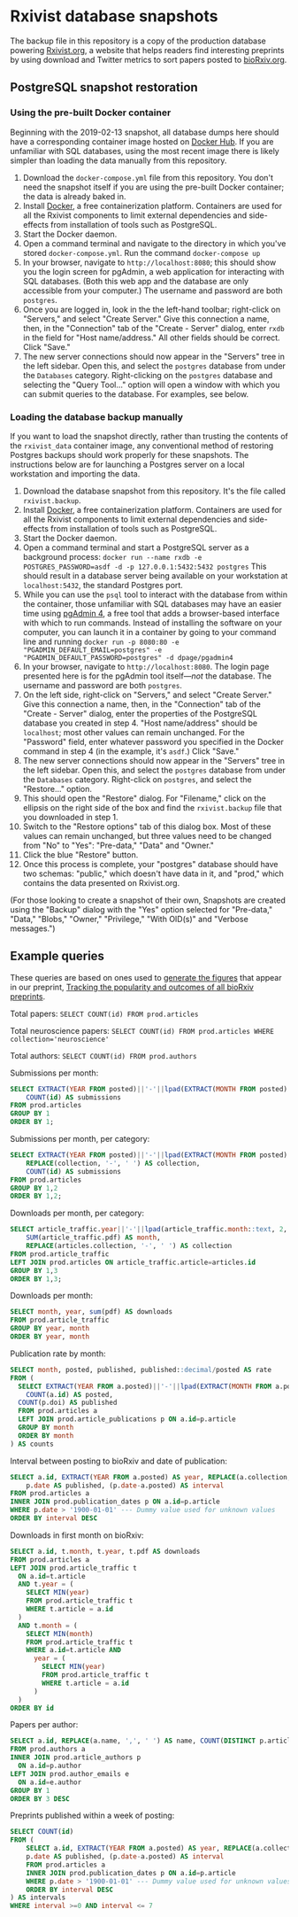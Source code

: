 # Rxivist database snapshots

The backup file in this repository is a copy of the production database powering [Rxivist.org](https://rxivist.org), a website that helps readers find interesting preprints by using download and Twitter metrics to sort papers posted to [bioRxiv.org](https://www.biorxiv.org).

## PostgreSQL snapshot restoration

### Using the pre-built Docker container

Beginning with the 2019-02-13 snapshot, all database dumps here should have a corresponding container image hosted on [Docker Hub](https://hub.docker.com/r/blekhmanlab/rxivist_data). If you are unfamiliar with SQL databases, using the most recent image there is likely simpler than loading the data manually from this repository.

1. Download the `docker-compose.yml` file from this repository. You don't need the snapshot itself if you are using the pre-built Docker container; the data is already baked in.
1. Install [Docker](https://www.docker.com/products/docker-desktop), a free containerization platform. Containers are used for all the Rxivist components to limit external dependencies and side-effects from installation of tools such as PostgreSQL.
1. Start the Docker daemon.
1. Open a command terminal and navigate to the directory in which you've stored `docker-compose.yml`. Run the command `docker-compose up`
1. In your browser, navigate to `http://localhost:8080`; this should show you the login screen for pgAdmin, a web application for interacting with SQL databases. (Both this web app and the database are only accessible from your computer.) The username and password are both `postgres`.
1. Once you are logged in, look in the the left-hand toolbar; right-click on "Servers," and select "Create Server." Give this connection a name, then, in the "Connection" tab of the "Create - Server" dialog, enter `rxdb` in the field for "Host name/address." All other fields should be correct. Click "Save."
1. The new server connections should now appear in the "Servers" tree in the left sidebar. Open this, and select the `postgres` database from under the `Databases` category. Right-clicking on the `postgres` database and selecting the "Query Tool..." option will open a window with which you can submit queries to the database. For examples, see below.

### Loading the database backup manually

If you want to load the snapshot directly, rather than trusting the contents of the `rxivist_data` container image, any conventional method of restoring Postgres backups should work properly for these snapshots. The instructions below are for launching a Postgres server on a local workstation and importing the data.

1. Download the database snapshot from this repository. It's the file called `rxivist.backup`.
1. Install [Docker](https://www.docker.com/products/docker-desktop), a free containerization platform. Containers are used for all the Rxivist components to limit external dependencies and side-effects from installation of tools such as PostgreSQL.
1. Start the Docker daemon.
1. Open a command terminal and start a PostgreSQL server as a background process: `docker run --name rxdb -e POSTGRES_PASSWORD=asdf -d -p 127.0.0.1:5432:5432 postgres` This should result in a database server being available on your workstation at `localhost:5432`, the standard Postgres port.
1. While you can use the `psql` tool to interact with the database from within the container, those unfamiliar with SQL databases may have an easier time using [pgAdmin 4](https://www.pgadmin.org/download/), a free tool that adds a browser-based interface with which to run commands. Instead of installing the software on your computer, you can launch it in a container by going to your command line and running `docker run -p 8080:80 -e "PGADMIN_DEFAULT_EMAIL=postgres" -e "PGADMIN_DEFAULT_PASSWORD=postgres" -d dpage/pgadmin4`
1. In your browser, navigate to `http://localhost:8080`. The login page presented here is for the pgAdmin tool itself—_not_ the database. The username and password are both `postgres`.
1. On the left side, right-click on "Servers," and select "Create Server." Give this connection a name, then, in the "Connection" tab of the "Create - Server" dialog, enter the properties of the PostgreSQL database you created in step 4. "Host name/address" should be `localhost`; most other values can remain unchanged. For the "Password" field, enter whatever password you specified in the Docker command in step 4 (in the example, it's `asdf`.) Click "Save."
1. The new server connections should now appear in the "Servers" tree in the left sidebar. Open this, and select the `postgres` database from under the `Databases` category. Right-click on `postgres`, and select the "Restore..." option.
1. This should open the "Restore" dialog. For "Filename," click on the ellipsis on the right side of the box and find the `rxivist.backup` file that you downloaded in step 1.
1. Switch to the "Restore options" tab of this dialog box. Most of these values can remain unchanged, but three values need to be changed from "No" to "Yes": "Pre-data," "Data" and "Owner."
1. Click the blue "Restore" button.
1. Once this process is complete, your "postgres" database should have two schemas: "public," which doesn't have data in it, and "prod," which contains the data presented on Rxivist.org.

(For those looking to create a snapshot of their own, Snapshots are created using the "Backup" dialog with the "Yes" option selected for "Pre-data," "Data," "Blobs," "Owner," "Privilege," "With OID(s)" and "Verbose messages.")

## Example queries

These queries are based on ones used to [generate the figures](https://github.com/blekhmanlab/rxivist/blob/master/paper/figures.md) that appear in our preprint, [Tracking the popularity and outcomes of all bioRxiv preprints](https://www.biorxiv.org/content/10.1101/515643v1).

Total papers: `SELECT COUNT(id) FROM prod.articles`

Total neuroscience papers: `SELECT COUNT(id) FROM prod.articles WHERE collection='neuroscience'`

Total authors: `SELECT COUNT(id) FROM prod.authors`

Submissions per month:
```sql
SELECT EXTRACT(YEAR FROM posted)||'-'||lpad(EXTRACT(MONTH FROM posted)::text, 2, '0') AS month,
	COUNT(id) AS submissions
FROM prod.articles
GROUP BY 1
ORDER BY 1;
```

Submissions per month, per category:
```sql
SELECT EXTRACT(YEAR FROM posted)||'-'||lpad(EXTRACT(MONTH FROM posted)::text, 2, '0') AS date,
	REPLACE(collection, '-', ' ') AS collection,
	COUNT(id) AS submissions
FROM prod.articles
GROUP BY 1,2
ORDER BY 1,2;
```

Downloads per month, per category:
```sql
SELECT article_traffic.year||'-'||lpad(article_traffic.month::text, 2, '0') AS date,
	SUM(article_traffic.pdf) AS month,
	REPLACE(articles.collection, '-', ' ') AS collection
FROM prod.article_traffic
LEFT JOIN prod.articles ON article_traffic.article=articles.id
GROUP BY 1,3
ORDER BY 1,3;
```

Downloads per month:
```sql
SELECT month, year, sum(pdf) AS downloads
FROM prod.article_traffic
GROUP BY year, month
ORDER BY year, month
```

Publication rate by month:
```sql
SELECT month, posted, published, published::decimal/posted AS rate
FROM (
  SELECT EXTRACT(YEAR FROM a.posted)||'-'||lpad(EXTRACT(MONTH FROM a.posted)::text, 2, '0') AS month,
	COUNT(a.id) AS posted,
  COUNT(p.doi) AS published
  FROM prod.articles a
  LEFT JOIN prod.article_publications p ON a.id=p.article
  GROUP BY month
  ORDER BY month
) AS counts
```


Interval between posting to bioRxiv and date of publication:
```sql
SELECT a.id, EXTRACT(YEAR FROM a.posted) AS year, REPLACE(a.collection, '-', ' ') AS collection,
	p.date AS published, (p.date-a.posted) AS interval
FROM prod.articles a
INNER JOIN prod.publication_dates p ON a.id=p.article
WHERE p.date > '1900-01-01' --- Dummy value used for unknown values
ORDER BY interval DESC
```

Downloads in first month on bioRxiv:

```sql
SELECT a.id, t.month, t.year, t.pdf AS downloads
FROM prod.articles a
LEFT JOIN prod.article_traffic t
  ON a.id=t.article
  AND t.year = (
    SELECT MIN(year)
    FROM prod.article_traffic t
    WHERE t.article = a.id
  )
  AND t.month = (
    SELECT MIN(month)
    FROM prod.article_traffic t
    WHERE a.id=t.article AND
      year = (
        SELECT MIN(year)
        FROM prod.article_traffic t
        WHERE t.article = a.id
      )
  )
ORDER BY id
```


Papers per author:
```sql
SELECT a.id, REPLACE(a.name, ',', ' ') AS name, COUNT(DISTINCT p.article) AS papers, COUNT(DISTINCT e.email) AS emails
FROM prod.authors a
INNER JOIN prod.article_authors p
  ON a.id=p.author
LEFT JOIN prod.author_emails e
  ON a.id=e.author
GROUP BY 1
ORDER BY 3 DESC
```

Preprints published within a week of posting:
```sql
SELECT COUNT(id)
FROM (
	SELECT a.id, EXTRACT(YEAR FROM a.posted) AS year, REPLACE(a.collection, '-', ' ') AS collection,
	p.date AS published, (p.date-a.posted) AS interval
	FROM prod.articles a
	INNER JOIN prod.publication_dates p ON a.id=p.article
	WHERE p.date > '1900-01-01' --- Dummy value used for unknown values
	ORDER BY interval DESC
) AS intervals
WHERE interval >=0 AND interval <= 7
```
